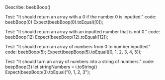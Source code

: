 Describe: beebBoop()

Test: "It should return an array with a 0 if the number 0 is inputted."
code: beebBoop(0)
Expect(beebBoop(0).toEqual([0]);

Test: "It should return an array with an inputted number that is not 0."
code: beebBoop(12)
Expect(beepBoop(12).toEqual([12]);

Test: "It should return an array of numbers from 0 to number inputted."
code: beebBoop(5);
Expect(beepBoop(5).toEqual([0, 1, 2, 3, 4, 5]);

Test: "It should turn an array of numbers into a string of numbers."
code:
beepBoop(3)
let stringNumbers = i.toString()
Expect(beepBoop(3).toEqual("0, 1, 2, 3");


